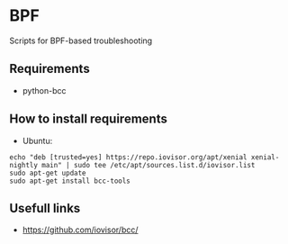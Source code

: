 # BPF
Scripts for BPF-based troubleshooting

## Requirements
* python-bcc

## How to install requirements

* Ubuntu:

```
echo "deb [trusted=yes] https://repo.iovisor.org/apt/xenial xenial-nightly main" | sudo tee /etc/apt/sources.list.d/iovisor.list
sudo apt-get update
sudo apt-get install bcc-tools
```

## Usefull links

* https://github.com/iovisor/bcc/
